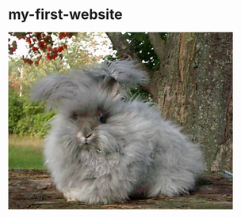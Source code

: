 # my-first-website
<img src="https://github.com/kayles-bit/kayles-bit.github.io/blob/main/fluffy-bunny.jpg?raw=true" alt="bunny">
